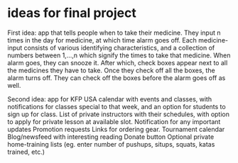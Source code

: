 # ideas for final project

First idea: app that tells people when to take their medicine. 
They input n times in the day for medicine, at which time alarm goes off. 
Each medicine-input consists of various identifying characteristics, and a collection of numbers between 1,...,n which signify the times to take that medicine. 
When alarm goes, they can snooze it. After which, check boxes appear next to all the medicines they have to take. Once they check off all the boxes, the alarm turns off. They can check off the boxes before the alarm goes off as well. 




Second idea: app for KFP USA
calendar with events and classes, with notifications for classes special to that week, and an option for students to sign up for class. 
List of private instructors with their schedules, with option to apply for private lesson at available slot.
Notification for any important updates
Promotion requests
Links for ordering gear.
Tournament calendar 
Blog/newsfeed with interesting reading
Donate button
Optional private home-training lists (eg. enter number of pushups, situps, squats, katas trained, etc.)
